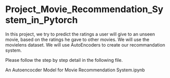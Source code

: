 # Project_Movie_Recommendation_System_in_Pytorch

In this project, we try to predict the ratings a user will give to an unseen movie, based on the ratings he gave to other movies. We will use the movielens dataset. We will use AutoEncoders to create our recommandation system.

Please follow the step by step detail in the following file. 

An Autoencocder Model for Movie Recommendation System.ipynb

